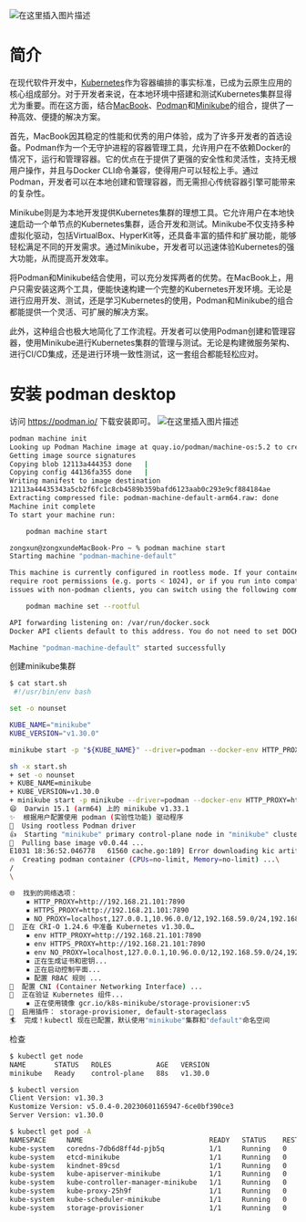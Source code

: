 ![在这里插入图片描述](https://i-blog.csdnimg.cn/direct/c9ace0d08be44c97b09a4d239e40c3eb.png)

# 简介
在现代软件开发中，[Kubernetes](https://kubernetes.io/)作为容器编排的事实标准，已成为云原生应用的核心组成部分。对于开发者来说，在本地环境中搭建和测试Kubernetes集群显得尤为重要。而在这方面，结合[MacBook](https://www.apple.com/hk/en/mac/)、[Podman](https://podman.io/)和[Minikube](https://minikube.sigs.k8s.io/docs/)的组合，提供了一种高效、便捷的解决方案。

首先，MacBook因其稳定的性能和优秀的用户体验，成为了许多开发者的首选设备。Podman作为一个无守护进程的容器管理工具，允许用户在不依赖Docker的情况下，运行和管理容器。它的优点在于提供了更强的安全性和灵活性，支持无根用户操作，并且与Docker CLI命令兼容，使得用户可以轻松上手。通过Podman，开发者可以在本地创建和管理容器，而无需担心传统容器引擎可能带来的复杂性。

Minikube则是为本地开发提供Kubernetes集群的理想工具。它允许用户在本地快速启动一个单节点的Kubernetes集群，适合开发和测试。Minikube不仅支持多种虚拟化驱动，包括VirtualBox、HyperKit等，还具备丰富的插件和扩展功能，能够轻松满足不同的开发需求。通过Minikube，开发者可以迅速体验Kubernetes的强大功能，从而提高开发效率。

将Podman和Minikube结合使用，可以充分发挥两者的优势。在MacBook上，用户只需安装这两个工具，便能快速构建一个完整的Kubernetes开发环境。无论是进行应用开发、测试，还是学习Kubernetes的使用，Podman和Minikube的组合都能提供一个灵活、可扩展的解决方案。

此外，这种组合也极大地简化了工作流程。开发者可以使用Podman创建和管理容器，使用Minikube进行Kubernetes集群的管理与测试。无论是构建微服务架构、进行CI/CD集成，还是进行环境一致性测试，这一套组合都能轻松应对。



# 安装 podman desktop
访问 https://podman.io/ 下载安装即可。
![在这里插入图片描述](https://i-blog.csdnimg.cn/direct/06e10a850c6a46069eab148e99ee95b8.png)



```bash
podman machine init
Looking up Podman Machine image at quay.io/podman/machine-os:5.2 to create VM
Getting image source signatures
Copying blob 12113a444353 done   |
Copying config 44136fa355 done   |
Writing manifest to image destination
12113a44435343a5cb2f6fc1c8cb4589b359bafd6123aab0c293e9cf884184ae
Extracting compressed file: podman-machine-default-arm64.raw: done
Machine init complete
To start your machine run:

	podman machine start

zongxun@zongxundeMacBook-Pro ~ % podman machine start
Starting machine "podman-machine-default"

This machine is currently configured in rootless mode. If your containers
require root permissions (e.g. ports < 1024), or if you run into compatibility
issues with non-podman clients, you can switch using the following command:

	podman machine set --rootful

API forwarding listening on: /var/run/docker.sock
Docker API clients default to this address. You do not need to set DOCKER_HOST.

Machine "podman-machine-default" started successfully
```

创建minikube集群

```bash
$ cat start.sh
 #!/usr/bin/env bash

set -o nounset

KUBE_NAME="minikube"
KUBE_VERSION="v1.30.0"

minikube start -p "${KUBE_NAME}" --driver=podman --docker-env HTTP_PROXY=http://192.168.21.101:7890 --docker-env HTTPS_PROXY=http://192.168.21.101:7890 --container-runtime=cri-o --kubernetes-version="${KUBE_VERSION}" --memory=no-limit --cpus=no-limit
```

```bash
sh -x start.sh
+ set -o nounset
+ KUBE_NAME=minikube
+ KUBE_VERSION=v1.30.0
+ minikube start -p minikube --driver=podman --docker-env HTTP_PROXY=http://192.168.21.101:7890 --docker-env HTTPS_PROXY=http://192.168.21.101:7890 --container-runtime=cri-o --kubernetes-version=v1.30.0 --memory=no-limit --cpus=no-limit
😄  Darwin 15.1 (arm64) 上的 minikube v1.33.1
✨  根据用户配置使用 podman (实验性功能) 驱动程序
📌  Using rootless Podman driver
👍  Starting "minikube" primary control-plane node in "minikube" cluster
🚜  Pulling base image v0.0.44 ...
E1031 18:36:52.046778   61560 cache.go:189] Error downloading kic artifacts:  not yet implemented, see issue #8426
🔥  Creating podman container (CPUs=no-limit, Memory=no-limit) ...\
/
\

🌐  找到的网络选项：
    ▪ HTTP_PROXY=http://192.168.21.101:7890
    ▪ HTTPS_PROXY=http://192.168.21.101:7890
    ▪ NO_PROXY=localhost,127.0.0.1,10.96.0.0/12,192.168.59.0/24,192.168.49.0/24,192.168.39.0/24,*.bsgchina.com
🎁  正在 CRI-O 1.24.6 中准备 Kubernetes v1.30.0…
    ▪ env HTTP_PROXY=http://192.168.21.101:7890
    ▪ env HTTPS_PROXY=http://192.168.21.101:7890
    ▪ env NO_PROXY=localhost,127.0.0.1,10.96.0.0/12,192.168.59.0/24,192.168.49.0/24,192.168.39.0/24,*.bsgchina.com
    ▪ 正在生成证书和密钥...
    ▪ 正在启动控制平面...
    ▪ 配置 RBAC 规则 ...
🔗  配置 CNI (Container Networking Interface) ...
🔎  正在验证 Kubernetes 组件...
    ▪ 正在使用镜像 gcr.io/k8s-minikube/storage-provisioner:v5
🌟  启用插件： storage-provisioner, default-storageclass
🏄  完成！kubectl 现在已配置，默认使用"minikube"集群和"default"命名空间
```

检查

```bash
$ kubectl get node
NAME       STATUS   ROLES           AGE   VERSION
minikube   Ready    control-plane   88s   v1.30.0

$ kubectl version
Client Version: v1.30.3
Kustomize Version: v5.0.4-0.20230601165947-6ce0bf390ce3
Server Version: v1.30.0

$ kubectl get pod -A
NAMESPACE     NAME                               READY   STATUS    RESTARTS   AGE
kube-system   coredns-7db6d8ff4d-pjb5q           1/1     Running   0          97s
kube-system   etcd-minikube                      1/1     Running   0          111s
kube-system   kindnet-89csd                      1/1     Running   0          96s
kube-system   kube-apiserver-minikube            1/1     Running   0          111s
kube-system   kube-controller-manager-minikube   1/1     Running   0          110s
kube-system   kube-proxy-25h9f                   1/1     Running   0          96s
kube-system   kube-scheduler-minikube            1/1     Running   0          110s
kube-system   storage-provisioner                1/1     Running   0          109s
```

